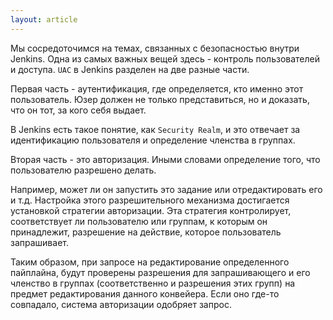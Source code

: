 ```yaml
---
layout: article
---
```

Мы сосредоточимся на темах, связанных с безопасностью внутри Jenkins. Одна из самых важных вещей здесь - контроль пользователей и доступа. `UAC` в Jenkins разделен на две разные части.

Первая часть - аутентификация, где определяется, кто именно этот пользователь. Юзер должен не только представиться, но и доказать, что он тот, за кого себя выдает.

В Jenkins есть такое понятие, как `Security Realm`, и это отвечает за идентификацию пользователя и определение членства в группах.

Вторая часть - это авторизация. Иными словами определение того, что пользователю разрешено делать.

Например, может ли он запустить это задание или отредактировать его и т.д. Настройка этого разрешительного механизма достигается установкой стратегии авторизации. Эта стратегия контролирует, соответствует ли пользователю или группам, к которым он принадлежит, разрешение на действие, которое пользователь запрашивает.

Таким образом, при запросе на редактирование определенного пайплайна, будут проверены разрешения для запрашивающего и его членство в группах (соответственно и разрешения этих групп) на предмет редактирования данного конвейера. Если оно где-то совпадало, система авторизации одобряет запрос.
